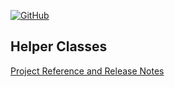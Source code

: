 [![GitHub](https://img.shields.io/github/license/FolkerKinzel/Helpers)](https://github.com/FolkerKinzel/Helpers/blob/master/LICENSE)

## Helper Classes

[Project Reference and Release Notes](https://github.com/FolkerKinzel/Helpers/releases/tag/v1.0.0)
